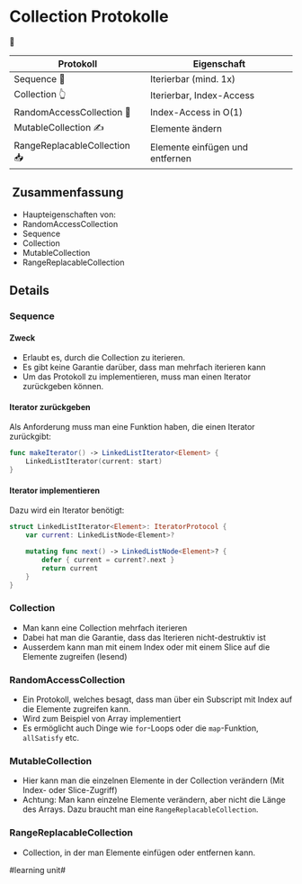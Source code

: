 # Collection Protokolle
🥞

| Protokoll                    | Eigenschaft                     |
| ---------------------------- | ------------------------------- |
| Sequence 🔁                  | Iterierbar (mind. 1x)           |
| Collection 👆                | Iterierbar, Index-Access        |
| RandomAccessCollection 🚀    | Index-Access in O(1)            |
| MutableCollection ✍️         | Elemente ändern                 |
| RangeReplacableCollection 📥 | Elemente einfügen und entfernen |


##  Zusammenfassung
- Haupteigenschaften von:
- RandomAccessCollection
- Sequence
- Collection
- MutableCollection
- RangeReplacableCollection


## Details

### Sequence

#### Zweck
- Erlaubt es, durch die Collection zu iterieren.
- Es gibt keine Garantie darüber, dass man mehrfach iterieren kann
- Um das Protokoll zu implementieren, muss man einen Iterator zurückgeben können.

#### Iterator zurückgeben
Als Anforderung muss man eine Funktion haben, die einen Iterator zurückgibt:

```swift
func makeIterator() -> LinkedListIterator<Element> {
    LinkedListIterator(current: start)
}
```

#### Iterator implementieren
Dazu wird ein Iterator benötigt:

```swift
struct LinkedListIterator<Element>: IteratorProtocol {
    var current: LinkedListNode<Element>?

    mutating func next() -> LinkedListNode<Element>? {
        defer { current = current?.next }
        return current
    }
}
```

### Collection


- Man kann eine Collection mehrfach iterieren
- Dabei hat man die Garantie, dass das Iterieren nicht-destruktiv ist
- Ausserdem kann man mit einem Index oder mit einem Slice auf die Elemente zugreifen (lesend)


### RandomAccessCollection
- Ein Protokoll, welches besagt, dass man über ein Subscript mit Index auf die Elemente zugreifen kann.
- Wird zum Beispiel von Array implementiert
- Es ermöglicht auch Dinge wie `for`-Loops oder die `map`-Funktion, `allSatisfy` etc.



### MutableCollection

- Hier kann man die einzelnen Elemente in der Collection verändern (Mit Index- oder Slice-Zugriff)
- Achtung: Man kann einzelne Elemente verändern, aber nicht die Länge des Arrays. Dazu braucht man eine `RangeReplacableCollection`.

### RangeReplacableCollection
- Collection, in der man Elemente einfügen oder entfernen kann.

#learning unit#